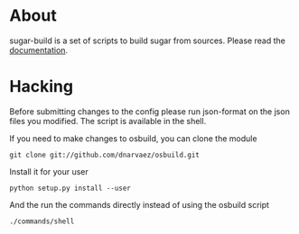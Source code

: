About
=====

sugar-build is a set of scripts to build sugar from sources. Please read the [documentation](http://developer.sugarlabs.org/dev-environment.md.html).

Hacking
=======

Before submitting changes to the config please run json-format on the json
files you modified. The script is available in the shell.

If you need to make changes to osbuild, you can clone the module

    git clone git://github.com/dnarvaez/osbuild.git

Install it for your user

    python setup.py install --user

And the run the commands directly instead of using the osbuild script

    ./commands/shell
